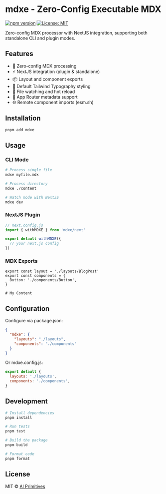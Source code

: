 # mdxe - Zero-Config Executable MDX

[![npm version](https://badge.fury.io/js/mdxe.svg)](https://www.npmjs.com/package/mdxe)
[![License: MIT](https://img.shields.io/badge/License-MIT-yellow.svg)](https://opensource.org/licenses/MIT)

Zero-config MDX processor with NextJS integration, supporting both standalone CLI and plugin modes.

## Features

- 🚀 Zero-config MDX processing
- ⚡️ NextJS integration (plugin & standalone)
- 📦 Layout and component exports
- 🎨 Default Tailwind Typography styling
- 🔄 File watching and hot reload
- 📝 App Router metadata support
- 🌐 Remote component imports (esm.sh)

## Installation

```bash
pnpm add mdxe
```

## Usage

### CLI Mode

```bash
# Process single file
mdxe myfile.mdx

# Process directory
mdxe ./content

# Watch mode with NextJS
mdxe dev
```

### NextJS Plugin

```javascript
// next.config.js
import { withMDXE } from 'mdxe/next'

export default withMDXE({
  // your next.js config
})
```

### MDX Exports

```mdx
export const layout = './layouts/BlogPost'
export const components = {
  Button: './components/Button',
}

# My Content
```

## Configuration

Configure via package.json:

```json
{
  "mdxe": {
    "layouts": "./layouts",
    "components": "./components"
  }
}
```

Or mdxe.config.js:

```javascript
export default {
  layouts: './layouts',
  components: './components',
}
```

## Development

```bash
# Install dependencies
pnpm install

# Run tests
pnpm test

# Build the package
pnpm build

# Format code
pnpm format
```

## License

MIT © [AI Primitives](https://mdx.org.ai)
